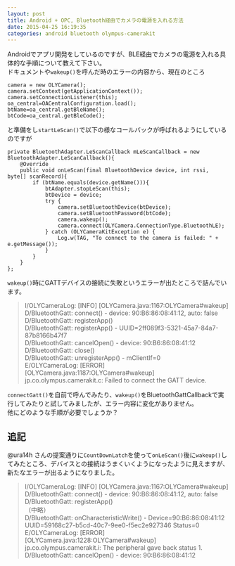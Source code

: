 ```yaml
---
layout: post
title: Android + OPC, Bluetooth経由でカメラの電源を入れる方法
date: 2015-04-25 16:19:35
categories: android bluetooth olympus-camerakit
---
```

<p>Androidでアプリ開発をしているのですが、BLE経由でカメラの電源を入れる具体的な手順について教えて下さい。<br>
ドキュメントや<code>wakeup()</code>を呼んだ時のエラーの内容から、現在のところ</p>

<pre><code>camera = new OLYCamera();
camera.setContext(getApplicationContext());
camera.setConnectionListener(this);
oa_central=OACentralConfiguration.load();
btName=oa_central.getBleName();
btCode=oa_central.getBleCode();
</code></pre>

<p>と準備をし<code>startLeScan()</code>で以下の様なコールバックが呼ばれるようにしているのですが</p>

<pre><code>private BluetoothAdapter.LeScanCallback mLeScanCallback = new BluetoothAdapter.LeScanCallback(){
    @Override
    public void onLeScan(final BluetoothDevice device, int rssi, byte[] scanRecord){
        if (btName.equals(device.getName())){
            btAdapter.stopLeScan(this);
            btDevice = device;
            try {
                camera.setBluetoothDevice(btDevice);
                camera.setBluetoothPassword(btCode);
                camera.wakeup();
                camera.connect(OLYCamera.ConnectionType.BluetoothLE);
            } catch (OLYCameraKitException e) {
                Log.w(TAG, "To connect to the camera is failed: " + e.getMessage());
            }
        }
    }
};
</code></pre>

<p><code>wakeup()</code>時にGATTデバイスの接続に失敗というエラーが出たところで詰んでいます。</p>

<blockquote>
  <p>I/OLYCameraLog: [INFO] [OLYCamera.java:1167:OLYCamera#wakeup]<br>
  D/BluetoothGatt: connect() - device: 90:B6:86:08:41:12, auto: false<br>
  D/BluetoothGatt: registerApp()<br>
  D/BluetoothGatt: registerApp() - UUID=2ff089f3-5321-45a7-84a7-87b8166b47f7<br>
  D/BluetoothGatt: cancelOpen() - device: 90:B6:86:08:41:12<br>
  D/BluetoothGatt: close()<br>
  D/BluetoothGatt: unregisterApp() - mClientIf=0<br>
  E/OLYCameraLog: [ERROR] [OLYCamera.java:1187:OLYCamera#wakeup] jp.co.olympus.camerakit.c: Failed to connect the GATT device.</p>
</blockquote>

<p><code>connectGatt()</code>を自前で呼んでみたり、<code>wakeup()</code>をBluetoothGattCallbackで実行してみたりと試してみましたが、エラー内容に変化がありません。<br>
他にどのような手順が必要でしょうか？</p>

<h2>追記</h2>

<p>@ura14h さんの提案通りに<code>CountDownLatch</code>を使って<code>onLeScan()</code>後に<code>wakeup()</code>してみたところ、デバイスとの接続はうまくいくようになったように見えますが、新たなエラーが出るようになりました。</p>

<blockquote>
  <p>I/OLYCameraLog: [INFO] [OLYCamera.java:1167:OLYCamera#wakeup]<br>
  D/BluetoothGatt: connect() - device: 90:B6:86:08:41:12, auto: false<br>
  D/BluetoothGatt: registerApp()<br>
  （中略）<br>
  D/BluetoothGatt: onCharacteristicWrite() - Device=90:B6:86:08:41:12 UUID=59168c27-b5cd-40c7-9ee0-f5ec2e927346 Status=0<br>
  E/OLYCameraLog: [ERROR] [OLYCamera.java:1228:OLYCamera#wakeup] jp.co.olympus.camerakit.i: The peripheral gave back status 1.<br>
  D/BluetoothGatt: cancelOpen() - device: 90:B6:86:08:41:12</p>
</blockquote>
